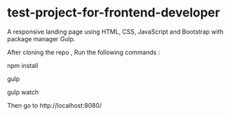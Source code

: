 # test-project-for-frontend-developer

A responsive landing page using HTML, CSS, JavaScript and Bootstrap with package manager Gulp.

After cloning the repo , Run the following commands :

npm install

gulp

gulp watch

Then go to http://localhost:8080/